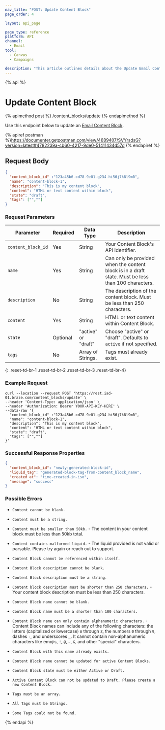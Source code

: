 ```yaml
---
nav_title: "POST: Update Content Block"
page_order: 4

layout: api_page

page_type: reference
platform: API
channel:
  - Email
tool:
  - Canvas
  - Campaigns

description: "This article outlines details about the Update Email Content Blocks Braze endpoint."
---
```

{% api %}
# Update Content Block
{% apimethod post %}
/content_blocks/update
{% endapimethod %}

Use this endpoint below to update an [Email Content Block]({{site.baseurl}}/user_guide/engagement_tools/templates_and_media/content_blocks/).

{% apiref postman %}https://documenter.getpostman.com/view/4689407/SVYrsdsG?version=latest#4782239a-cb60-4217-9de0-51411434d57d {% endapiref %}

## Request Body
```json
{
  "content_block_id" :"123a45b6-cd78-9e01-g234-hi56j7k8l9m0", 
  "name": "content-block-1",
  "description": "This is my content block",
  "content": "HTML or text content within block",
  "state": "draft",
  "tags": ["",""]
}
```

### Request Parameters

| Parameter | Required | Data Type | Description |
|---|---|---|---|
|`content_block_id`|	Yes |	String |	Your Content Block's API Identifier.|
| `name` | Yes | String | Can only be provided when the content block is in a draft state. Must be less than 100 characters. |
| `description` | No | String | The description of the content block. Must be less than 250 characters. |
| `content` | Yes | String | HTML or text content within Content Block.
| `state` | Optional | "active" or "draft" | Choose "active" or "draft". Defaults to `active` if not specified. |
| `tags` | No | Array of Strings. | Tags must already exist. |
{: .reset-td-br-1 .reset-td-br-2 .reset-td-br-3  .reset-td-br-4}

### Example Request
```
curl --location --request POST 'https://rest.iad-01.braze.com/content_blocks/update' \
--header 'Content-Type: application/json' \
--header 'Authorization: Bearer YOUR-API-KEY-HERE' \
--data-raw '{
  "content_block_id" :"123a45b6-cd78-9e01-g234-hi56j7k8l9m0", 
  "name": "content-block-1",
  "description": "This is my content block",
  "content": "HTML or text content within block",
  "state": "draft",
  "tags": ["",""]
}'
```

### Successful Response Properties

```json
{
  "content_block_id": "newly-generated-block-id",
  "liquid_tag": "generated-block-tag-from-content_block_name",
  "created_at": "time-created-in-iso",
  "message": "success"
}
```

### Possible Errors
- `Content cannot be blank.`

- `Content must be a string.`

- `Content must be smaller than 50kb.` - The content in your content block must be less than 50kb total.

- `Content contains malformed liquid.` - The liquid provided is not valid or parsable. Please try again or reach out to support.

- `Content Block cannot be referenced within itself.`

- `Content Block description cannot be blank.`

- `Content Block description must be a string.`

- `Content block description must be shorter than 250 characters.` - Your content block description must be less than 250 characters.

- `Content Block name cannot be blank.`

- `Content Block name must be a shorter than 100 characters.`

- `Content Block name can only contain alphanumeric characters.` - Content Block names can include any of the following characters: the letters (capitalized or lowercase) `A` through `Z`, the numbers `0` through `9`, dashes `-`, and underscores `_`. It cannot contain non-alphanumeric characters like emojis, `!`, `@`, `~`, `&`, and other "special" characters.

- `Content Block with this name already exists.`

- `Content Block name cannot be updated for active Content Blocks.`

- `Content Block state must be either Active or Draft.`

- `Active Content Block can not be updated to Draft. Please create a new Content Block.`

- `Tags must be an array.`

- `All Tags must be Strings.`

- `Some Tags could not be found.`

{% endapi %}
